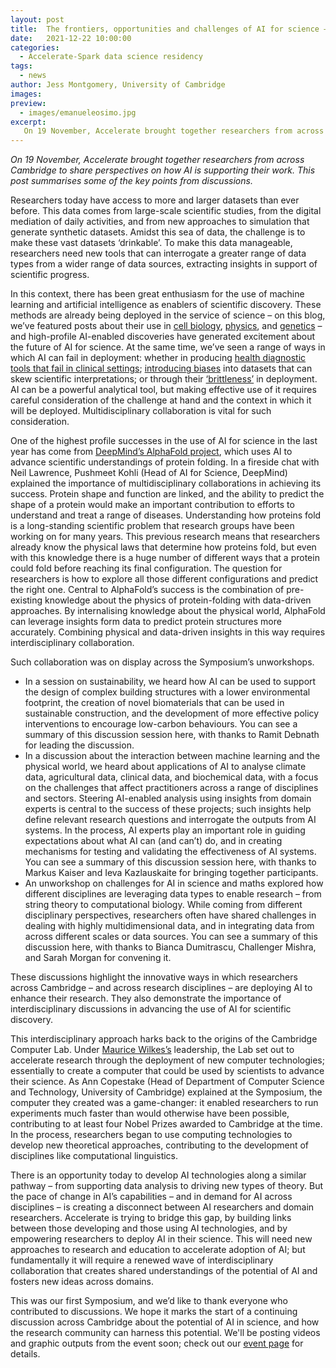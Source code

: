 ```yaml
---
layout: post
title:  The frontiers, opportunities and challenges of AI for science – Accelerate’s 2021 Symposium
date:   2021-12-22 10:00:00
categories:
  - Accelerate-Spark data science residency
tags:
  - news
author: Jess Montgomery, University of Cambridge
images:
preview:
  - images/emanueleosimo.jpg
excerpt:
   On 19 November, Accelerate brought together researchers from across Cambridge to share perspectives on how AI is supporting their work. This post summarises some of the key points from discussions.
---
```


*On 19 November, Accelerate brought together researchers from across Cambridge to share perspectives on how AI is supporting their work. This post summarises some of the key points from discussions.*

Researchers today have access to more and larger datasets than ever before. This data comes from large-scale scientific studies, from the digital mediation of daily activities, and from new approaches to simulation that generate synthetic datasets. Amidst this sea of data, the challenge is to make these vast datasets ‘drinkable’. To make this data manageable, researchers need new tools that can interrogate a greater range of data types from a wider range of data sources, extracting insights in support of scientific progress.

In this context, there has been great enthusiasm for the use of machine learning and artificial intelligence as enablers of scientific discovery. These methods are already being deployed in the service of science – on this blog, we’ve featured posts about their use in [cell biology](https://acceleratescience.github.io/2021/06/24/NicolaMoloney-ML-for-parasitology), [physics](https://acceleratescience.github.io/2021/07/08/Andreas-Schachner-ML-for-string-theory), and [genetics](https://acceleratescience.github.io/2021/09/22/Emanuele-Osimo-ML-for-understanding-schizophrenia) – and high-profile AI-enabled discoveries have generated excitement about the future of AI for science. At the same time, we’ve seen a range of ways in which AI can fail in deployment: whether in producing [health diagnostic tools that fail in clinical settings](https://www.technologyreview.com/2021/07/30/1030329/machine-learning-ai-failed-covid-hospital-diagnosis-pandemic/); [introducing biases](https://docs.google.com/presentation/d/1ueNmKvirobYVjZ5u9Lf3sawL8TeT3FZErZZfNMWsI_g/edit#slide=id.ge040bc5ade_0_25) into datasets that can skew scientific interpretations; or through their [‘brittleness’](https://spectrum.ieee.org/ai-failures) in deployment. AI can be a powerful analytical tool, but making effective use of it requires careful consideration of the challenge at hand and the context in which it will be deployed. Multidisciplinary collaboration is vital for such consideration.

One of the highest profile successes in the use of AI for science in the last year has come from [DeepMind’s AlphaFold project](https://deepmind.com/blog/article/alphafold-a-solution-to-a-50-year-old-grand-challenge-in-biology), which uses AI to advance scientific understandings of protein folding. In a fireside chat with Neil Lawrence, Pushmeet Kohli (Head of AI for Science, DeepMind) explained the importance of multidisciplinary collaborations in achieving its success. Protein shape and function are linked, and the ability to predict the shape of a protein would make an important contribution to efforts to understand and treat a range of diseases. Understanding how proteins fold is a long-standing scientific problem that research groups have been working on for many years. This previous research means that researchers already know the physical laws that determine how proteins fold, but even with this knowledge there is a huge number of different ways that a protein could fold before reaching its final configuration. The question for researchers is how to explore all those different configurations and predict the right one. Central to AlphaFold’s success is the combination of pre-existing knowledge about the physics of protein-folding with data-driven approaches. By internalising knowledge about the physical world, AlphaFold can leverage insights form data to predict protein structures more accurately. Combining physical and data-driven insights in this way requires interdisciplinary collaboration. 

Such collaboration was on display across the Symposium’s unworkshops. 
* In a session on sustainability, we heard how AI can be used to support the design of complex building structures with a lower environmental footprint, the creation of novel biomaterials that can be used in sustainable construction, and the development of more effective policy interventions to encourage low-carbon behaviours. You can see a summary of this discussion session here, with thanks to Ramit Debnath for leading the discussion.
* In a discussion about the interaction between machine learning and the physical world, we heard about applications of AI to analyse climate data, agricultural data, clinical data, and biochemical data, with a focus on the challenges that affect practitioners across a range of disciplines and sectors. Steering AI-enabled analysis using insights from domain experts is central to the success of these projects; such insights help define relevant research questions and interrogate the outputs from AI systems. In the process, AI experts play an important role in guiding expectations about what AI can (and can’t) do, and in creating mechanisms for testing and validating the effectiveness of AI systems. You can see a summary of this discussion session here, with thanks to Markus Kaiser and Ieva Kazlauskaite for bringing together participants.
* An unworkshop on challenges for AI in science and maths explored how different disciplines are leveraging data types to enable research – from string theory to computational biology. While coming from different disciplinary perspectives, researchers often have shared challenges in dealing with highly multidimensional data, and in integrating data from across different scales or data sources. You can see a summary of this discussion here, with thanks to Bianca Dumitrascu, Challenger Mishra, and Sarah Morgan for convening it.

These discussions highlight the innovative ways in which researchers across Cambridge – and across research disciplines – are deploying AI to enhance their research. They also demonstrate the importance of interdisciplinary discussions in advancing the use of AI for scientific discovery.

This interdisciplinary approach harks back to the origins of the Cambridge Computer Lab. Under [Maurice Wilkes’s](https://en.wikipedia.org/wiki/Maurice_Wilkes) leadership, the Lab set out to accelerate research through the deployment of new computer technologies; essentially to create a computer that could be used by scientists to advance their science. As Ann Copestake (Head of Department of Computer Science and Technology, University of Cambridge) explained at the Symposium, the computer they created was a game-changer: it enabled researchers to run experiments much faster than would otherwise have been possible, contributing to at least four Nobel Prizes awarded to Cambridge at the time. In the process, researchers began to use computing technologies to develop new theoretical approaches, contributing to the development of disciplines like computational linguistics. 

There is an opportunity today to develop AI technologies along a similar pathway – from supporting data analysis to driving new types of theory. But the pace of change in AI’s capabilities – and in demand for AI across disciplines – is creating a disconnect between AI researchers and domain researchers. Accelerate is trying to bridge this gap, by building links between those developing and those using AI technologies, and by empowering researchers to deploy AI in their science. This will need new approaches to research and education to accelerate adoption of AI; but fundamentally it will require a renewed wave of interdisciplinary collaboration that creates shared understandings of the potential of AI and fosters new ideas across domains.

This was our first Symposium, and we’d like to thank everyone who contributed to discussions. We hope it marks the start of a continuing discussion across Cambridge about the potential of AI in science, and how the research community can harness this potential. We'll be posting videos and graphic outputs from the event soon; check out our [event page](https://acceleratescience.github.io/annual-symposium-2021.html) for details.
